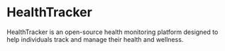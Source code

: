 # HealthTracker
HealthTracker is an open-source health monitoring platform designed to help individuals track and manage their health and wellness. 
